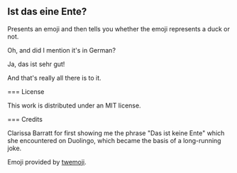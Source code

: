 Ist das eine Ente?
---

Presents an emoji and then tells you whether the emoji represents a duck or not.

Oh, and did I mention it's in German?

Ja, das ist sehr gut!

And that's really all there is to it.

=== License

This work is distributed under an MIT license.

=== Credits

Clarissa Barratt for first showing me the phrase "Das ist keine Ente" which she
encountered on Duolingo, which became the basis of a long-running joke.

Emoji provided by [twemoji](https://twemoji.twitter.com/).
